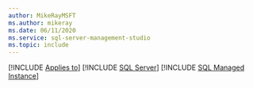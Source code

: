 ```yaml
---
author: MikeRayMSFT
ms.author: mikeray
ms.date: 06/11/2020
ms.service: sql-server-management-studio
ms.topic: include
---
```


[!INCLUDE [Applies to](../applies-md.md)] [!INCLUDE [SQL Server](_ssnoversion.md)] [!INCLUDE [SQL Managed Instance](_asmi.md)]
